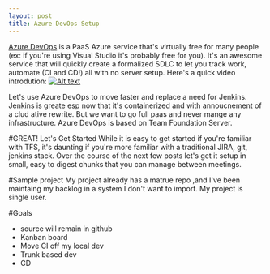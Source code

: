 ```yaml
---
layout: post
title: Azure DevOps Setup
---
```


[Azure DevOps](http://dev.azure.com) is a PaaS Azure service that's virtually free for many people (ex: if you're using Visual Studio it's probably free for you).
It's an awesome service that will quickly create a formalized SDLC to let you track work, automate (CI and CD!) all with no server setup.  Here's a quick video introdution:
[![Alt text](https://img.youtube.com/vi/JhqpF-5E10I/0.jpg)](https://www.youtube.com/watch?v=JhqpF-5E10I)

Let's use Azure DevOps to move faster and replace a need for Jenkins.  Jenkins is greate esp now that it's containerized and with annoucnement of a clud ative rewrite.  But we want to go full paas and never mange any infrastructure.
Azure DevOps is based on Team Foundation Server.

#GREAT! Let's Get Started
While it is easy to get started if you're familiar with TFS, it's daunting if you're more familiar with a traditional JIRA, git, jenkins stack.
Over the course of the next few posts let's get it setup in small, easy to digest chunks that you can manage between meetings.  

#Sample project
My project already has a matrue repo ,and I've been maintaing my backlog in a system I don't want to import.
My project is single user.  

#Goals
* source will remain in github
* Kanban board
* Move CI off my local dev
* Trunk based dev
* CD


